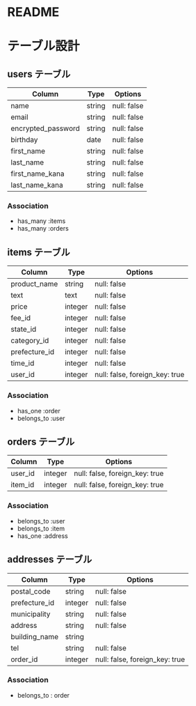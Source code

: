 # README

# テーブル設計

## users テーブル

| Column             | Type   | Options     |
| ------------------ | ------ | ----------- |
| name               | string | null: false |
| email              | string | null: false |
| encrypted_password | string | null: false |
| birthday           | date   | null: false |
| first_name         | string | null: false |
| last_name          | string | null: false |
| first_name_kana    | string | null: false |
| last_name_kana     | string | null: false |

### Association
- has_many :items
- has_many :orders

## items テーブル

| Column          | Type    | Options     |
| --------------- | ------- | ----------- |
| product_name    | string  | null: false |
| text            | text    | null: false |
| price           | integer | null: false |
| fee_id          | integer | null: false |
| state_id        | integer | null: false |
| category_id     | integer | null: false |
| prefecture_id   | integer | null: false |
| time_id         | integer | null: false |
| user_id         | integer | null: false, foreign_key: true|

### Association
- has_one :order
- belongs_to :user

## orders テーブル

| Column          | Type    | Options                       |
| --------------- | ------- | ----------------------------- |
| user_id         | integer | null: false, foreign_key: true|
| item_id         | integer | null: false, foreign_key: true|

### Association
- belongs_to :user
- belongs_to :item
- has_one :address

## addresses テーブル

| Column          | Type    | Options     |
| --------------- | ------- | ----------- |
| postal_code     | string  | null: false |
| prefecture_id   | integer | null: false |
| municipality    | string  | null: false |
| address         | string  | null: false |
| building_name   | string  |             |
| tel             | string  | null: false |
| order_id        | integer | null: false, foreign_key: true|

### Association
- belongs_to : order